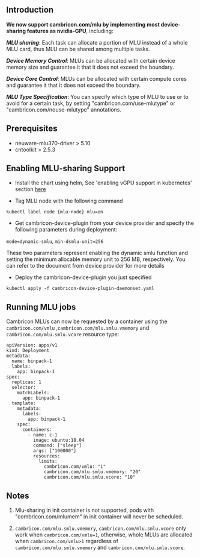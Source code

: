 ## Introduction

**We now support cambricon.com/mlu by implementing most device-sharing features as nvidia-GPU**, including:

***MLU sharing***: Each task can allocate a portion of MLU instead of a whole MLU card, thus MLU can be shared among multiple tasks.

***Device Memory Control***: MLUs can be allocated with certain device memory size and guarantee it that it does not exceed the boundary.

***Device Core Control***: MLUs can be allocated with certain compute cores and guarantee it that it does not exceed the boundary.

***MLU Type Specification***: You can specify which type of MLU to use or to avoid for a certain task, by setting "cambricon.com/use-mlutype" or "cambricon.com/nouse-mlutype" annotations. 


## Prerequisites

* neuware-mlu370-driver > 5.10
* cntoolkit > 2.5.3

## Enabling MLU-sharing Support

* Install the chart using helm, See 'enabling vGPU support in kubernetes' section [here](https://github.com/Project-HAMi/HAMi#enabling-vgpu-support-in-kubernetes)

* Tag MLU node with the following command
```
kubectl label node {mlu-node} mlu=on
```

* Get cambricon-device-plugin from your device provider and specify the following parameters during deployment:

`mode=dynamic-smlu`, `min-dsmlu-unit=256`

These two parameters represent enabling the dynamic smlu function and setting the minimum allocable memory unit to 256 MB, respectively. You can refer to the document from device provider for more details

* Deploy the cambricon-device-plugin you just specified

```
kubectl apply -f cambricon-device-plugin-daemonset.yaml
```

## Running MLU jobs

Cambricon MLUs can now be requested by a container
using the `cambricon.com/vmlu` ,`cambricon.com/mlu.smlu.vmemory` and `cambricon.com/mlu.smlu.vcore` resource type:

```
apiVersion: apps/v1
kind: Deployment
metadata:
  name: binpack-1
  labels:
    app: binpack-1
spec:
  replicas: 1
  selector:
    matchLabels:
      app: binpack-1
  template:
    metadata:
      labels:
        app: binpack-1
    spec:
      containers:
        - name: c-1
          image: ubuntu:18.04
          command: ["sleep"]
          args: ["100000"]
          resources:
            limits:
              cambricon.com/vmlu: "1"
              cambricon.com/mlu.smlu.vmemory: "20"
              cambricon.com/mlu.smlu.vcore: "10"
```

## Notes

1. Mlu-sharing in init container is not supported, pods with "combricon.com/mlumem" in init container will never be scheduled.

2. `cambricon.com/mlu.smlu.vmemory`, `cambricon.com/mlu.smlu.vcore` only work when `cambricon.com/vmlu=1`, otherwise, whole MLUs are allocated when `cambricon.com/vmlu>1` regardless of `cambricon.com/mlu.smlu.vmemory` and `cambricon.com/mlu.smlu.vcore`.
